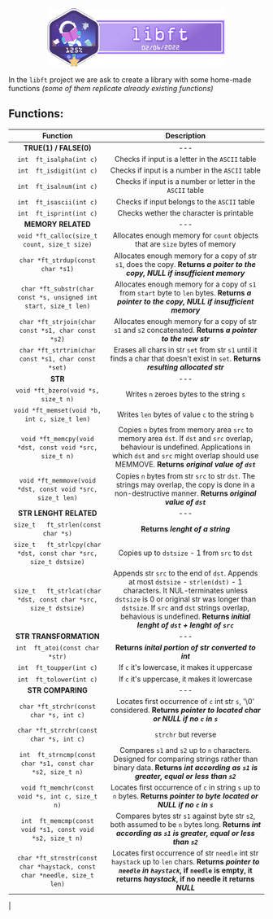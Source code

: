<p align="center"><img src="https://github.com/glutack/glutack/blob/master/42img/libft_banner.png?raw=true" alt="libft 42 banner 125% 02/06/2022"/></p>

In the `libft` project we are ask to create a library with some home-made functions *(some of them replicate already existing functions)*

## Functions:
| Function | Description |
| :--------: | :---------: |
| **TRUE(1) / FALSE(0)** | --- |
| `int	ft_isalpha(int c)` | Checks if input is a letter in the `ASCII` table |
| `int	ft_isdigit(int c)` | Checks if input is a number in the `ASCII` table |
| `int	ft_isalnum(int c)` | Checks if input is a number or letter in the `ASCII` table |
| `int	ft_isascii(int c)` | Checks if input belongs to the `ASCII` table |
| `int	ft_isprint(int c)` | Checks wether the character is printable |
| **MEMORY RELATED** | --- |
| `void	*ft_calloc(size_t count, size_t size)` | Allocates enough memory for `count` objects that are `size` bytes of memory |
| `char *ft_strdup(const char *s1)` | Allocates enough memory for a copy of str `s1`, does the copy. **Returns _a poiter to the copy, NULL if insufficient memory_** |
| `char *ft_substr(char const *s, unsigned int start, size_t len)` | Allocates enough memory for a copy of `s1` from `start` byte to `len` bytes. **Returns _a pointer to the copy, NULL if insufficient memory_**
| `char	*ft_strjoin(char const *s1, char const *s2)` | Allocates enough memory for a copy of str `s1` and `s2` concatenated. **Returns _a pointer to the new str_**
| `char	*ft_strtrim(char const *s1, char const *set)` | Erases all chars in str `set` from str `s1` until it finds a char that doesn't exist in `set`. **Returns _resulting allocated str_** 
| **STR** | --- |
| `void	*ft_bzero(void *s, size_t n)` | Writes `n` zeroes bytes to the string `s` |
| `void	*ft_memset(void *b, int c, size_t len)` | Writes `len` bytes of value `c` to the string `b` |
| `void	*ft_memcpy(void *dst, const void *src, size_t n)` | Copies `n` bytes from memory area `src` to memory area `dst`. If `dst` and `src` overlap, behaviour is undefined. Applications in which `dst` and `src` might overlap should use MEMMOVE. **Returns _original value of `dst`_** |
| `void	*ft_memmove(void *dst, const void *src, size_t len)` | Copies `n` bytes from str `src` to str `dst`. The strings may overlap, the copy is done in a non-destructive manner. **Returns _original value of `dst`_**
| **STR LENGHT RELATED** | --- |
| `size_t	ft_strlen(const char *s)` | **Returns _lenght of a string_** |
| `size_t	ft_strlcpy(char *dst, const char *src, size_t dstsize)` | Copies up to `dstsize` - 1 from `src` to `dst` |
| `size_t	ft_strlcat(char *dst, const char *src, size_t dstsize)` | Appends str `src` to the end of `dst`. Appends at most `dstsize` - `strlen(dst)` - 1 characters. It NUL-terminates unless `dstsize` is 0 or original str was longer than `dstsize`. If `src` and `dst` strings overlap, behavious is undefined. **Returns _initial lenght of `dst` + lenght of `src`_** |
| **STR TRANSFORMATION** | --- |
| `int	ft_atoi(const char *str)` | **Returns _inital portion of str converted to int_** |
| `int	ft_toupper(int c)` | If `c` it's lowercase, it makes it uppercase |
| `int	ft_tolower(int c)` | If `c` it's uppercase, it makes it lowercase |
| **STR COMPARING**  | --- |
| `char	*ft_strchr(const char *s, int c)` | Locates first occurrence of `c` int str `s`, '\0' considered. **Returns _pointer to located char or NULL if no `c` in `s`_** |
| `char *ft_strrchr(const char *s, int c)` | `strchr` but reverse |
| `int	ft_strncmp(const char *s1, const char *s2, size_t n)` | Compares `s1` and `s2` up to `n` characters. Designed for comparing strings rather than binary data. **Returns _int according as `s1` is greater, equal or less than `s2`_** |
| `void	ft_memchr(const void *s, int c, size_t n)` | Locates first occurrence of `c` in string `s` up to `n` bytes. **Returns _pointer to byte located or NULL if no `c` in `s`_** |
| `int	ft_memcmp(const void *s1, const void *s2, size_t n)` | Compares bytes str `s1` against byte str `s2`, both assumed to be `n` bytes long. **Returns _int according as `s1` is greater, equal or less than `s2`_** |
| `char	*ft_strnstr(const char *haystack, const char *needle, size_t len)` | Locates first occurrence of str `needle` int str `haystack` up to `len` chars. **Returns _pointer to `needle` in `haystack`_, if `needle` is empty, it returns _haystack_, if no needle it returns _NULL_** |
| 